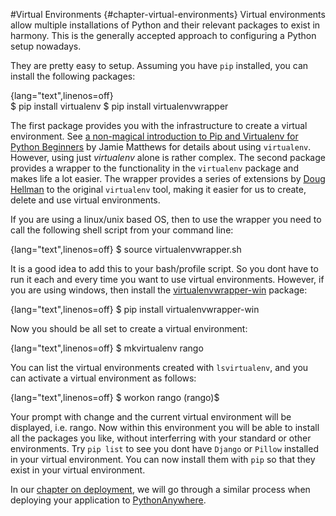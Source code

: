 #Virtual Environments {#chapter-virtual-environments}
Virtual environments allow multiple installations of Python and their relevant
packages to exist in harmony. This is the generally accepted approach to
configuring a Python setup nowadays.

They are pretty easy to setup. Assuming you have `pip` installed, you can install the following packages:

{lang="text",linenos=off}   
	$ pip install virtualenv
	$ pip install virtualenvwrapper


The first package provides you with the infrastructure to create a
virtual environment. See [a non-magical introduction to Pip and
Virtualenv for Python
Beginners](http://dabapps.com/blog/introduction-to-pip-and-virtualenv-python/)
by Jamie Matthews for details about using `virtualenv`. However, using
just *virtualenv* alone is rather complex. The second package provides a
wrapper to the functionality in the `virtualenv` package and makes life a
lot easier. The wrapper
provides a series of extensions by [Doug
Hellman](http://doughellmann.com/) to the original `virtualenv` tool,
making it easier for us to create, delete and use virtual environments.

If you are using a linux/unix based OS, then to use the wrapper you need
to call the following shell script from your command line:

{lang="text",linenos=off}
	$ source virtualenvwrapper.sh

It is a good idea to add this to your bash/profile script. So you dont
have to run it each and every time you want to use virtual environments. However, if you are using windows, then install the
[virtualenvwrapper-win](https://pypi.python.org/pypi/virtualenvwrapper-win)
package:

{lang="text",linenos=off}
	$ pip install virtualenvwrapper-win

Now you should be all set to create a virtual environment:

{lang="text",linenos=off}
	$ mkvirtualenv rango

You can list the virtual environments created with `lsvirtualenv`, and
you can activate a virtual environment as follows:

{lang="text",linenos=off}
	$ workon rango
	(rango)$

Your prompt with change and the current virtual environment will be
displayed, i.e. rango. Now within this environment you will be able to
install all the packages you like, without interferring with your
standard or other environments. Try `pip list` to see you dont have
`Django` or `Pillow` installed in your virtual environment. You can now
install them with `pip` so that they exist in your virtual environment.

In our [chapter on deployment](#chapter-deploy), we will go through a similar process when deploying your application to [PythonAnywhere](https://www.pythonanywhere.com/?affiliate_id=000116e3).

